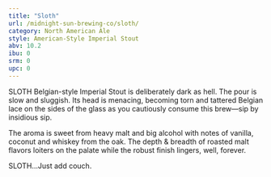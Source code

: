 ```yaml
---
title: "Sloth"
url: /midnight-sun-brewing-co/sloth/
category: North American Ale
style: American-Style Imperial Stout
abv: 10.2
ibu: 0
srm: 0
upc: 0
---
```

SLOTH Belgian-style Imperial Stout is deliberately dark as hell. The pour is slow and sluggish. Its head is menacing, becoming torn and tattered Belgian lace on the sides of the glass as you cautiously consume this brew—sip by insidious sip. 

The aroma is sweet from heavy malt and big alcohol with notes of vanilla, coconut and whiskey from the oak. The depth & breadth of roasted malt flavors loiters on the palate while the robust finish lingers, well, forever. 

SLOTH...Just add couch.
